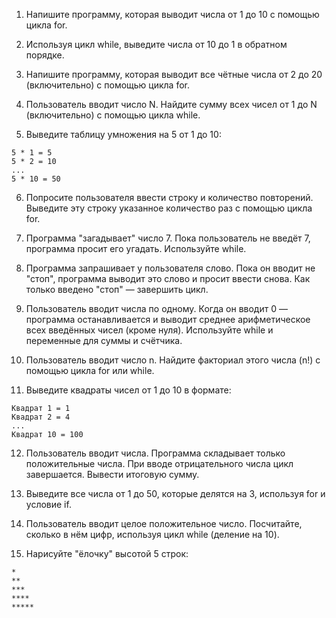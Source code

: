 1. Напишите программу, которая выводит числа от 1 до 10 с помощью цикла for.

2. Используя цикл while, выведите числа от 10 до 1 в обратном порядке.

3. Напишите программу, которая выводит все чётные числа от 2 до 20 (включительно) с помощью цикла for.

4. Пользователь вводит число N. Найдите сумму всех чисел от 1 до N (включительно) с помощью цикла while.

5. Выведите таблицу умножения на 5 от 1 до 10:  
```
5 * 1 = 5  
5 * 2 = 10  
...  
5 * 10 = 50
```

6. Попросите пользователя ввести строку и количество повторений. Выведите эту строку указанное количество раз с помощью цикла for.

7. Программа "загадывает" число 7. Пока пользователь не введёт 7, программа просит его угадать. Используйте while.

8. Программа запрашивает у пользователя слово. Пока он вводит не "стоп", программа выводит это слово и просит ввести снова. Как только введено "стоп" — завершить цикл.

9. Пользователь вводит числа по одному. Когда он вводит 0 — программа останавливается и выводит среднее арифметическое всех введённых чисел (кроме нуля). Используйте while и переменные для суммы и счётчика.

10. Пользователь вводит число n. Найдите факториал этого числа (n!) с помощью цикла for или while.

11. Выведите квадраты чисел от 1 до 10 в формате:  

```
Квадрат 1 = 1  
Квадрат 2 = 4  
...  
Квадрат 10 = 100
```

12. Пользователь вводит числа. Программа складывает только положительные числа. При вводе отрицательного числа цикл завершается. Вывести итоговую сумму.
13. Выведите все числа от 1 до 50, которые делятся на 3, используя for и условие if.

14. Пользователь вводит целое положительное число. Посчитайте, сколько в нём цифр, используя цикл while (деление на 10).

15. Нарисуйте "ёлочку" высотой 5 строк:

```
*
**
***
****
*****
```
